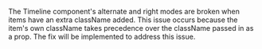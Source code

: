 The Timeline component's alternate and right modes are broken when items have an extra className added. This issue occurs because the item's own className takes precedence over the className passed in as a prop. The fix will be implemented to address this issue.
